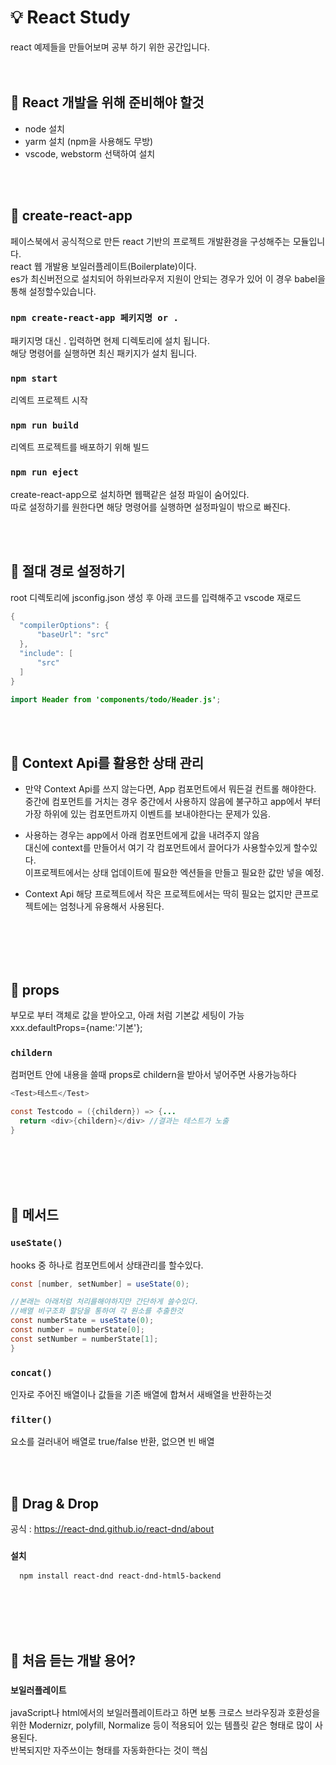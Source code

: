 # 💡 React Study 
react 예제들을 만들어보며 공부 하기 위한 공간입니다.
<br><br><br>
## 👀 React 개발을 위해 준비해야 할것
- node 설치
- yarm 설치 (npm을 사용해도 무방)
- vscode, webstorm 선택하여 설치

<br><br>
## 👀 create-react-app
페이스북에서 공식적으로 만든 react 기반의 프로젝트 개발환경을 구성해주는 모듈입니다.<br>
react 웹 개발용 보일러플레이트(Boilerplate)이다.<br>
es가 최신버전으로 설치되어 하위브라우저 지원이 안되는 경우가 있어  이 경우 babel을 통해 설정할수있습니다. 
<br>
### `npm create-react-app 페키지명 or .`
패키지명 대신 . 입력하면 현제 디렉토리에 설치 됩니다.<br>
해당 명령어를 실행하면 최신 패키지가 설치 됩니다.<br>

### `npm start`
리엑트 프로젝트 시작

### `npm run build`
리엑트 프로젝트를 배포하기 위해 빌드 
### `npm run eject`
create-react-app으로 설치하면 웹팩같은 설정 파일이 숨어있다.<br>
따로 설정하기를 원한다면 해당 명령어를 실행하면 설정파일이 밖으로 빠진다.

<br><br>
## 👀 절대 경로 설정하기
root 디렉토리에 jsconfig.json 생성 후 아래 코드를 입력해주고 vscode 재로드
```java
{
  "compilerOptions": {
      "baseUrl": "src"
  },
  "include": [
      "src"
  ]
}
```
```java
import Header from 'components/todo/Header.js';
```

<br><br>
## 👀 Context Api를 활용한 상태 관리
- 만약 Context Api를 쓰지 않는다면, App 컴포먼트에서 뭐든걸 컨트롤 해야한다.<br>
중간에 컴포먼트를 거치는 경우 중간에서 사용하지 않음에 불구하고 app에서 부터 가장 하위에 있는 컴포먼트까지 이벤트를 보내야한다는 문제가 있음. 

- 사용하는 경우는 app에서 아래 컴포먼트에게 값을 내려주지 않음<br>
대신에 context를 만들어서 여기 각 컴포먼트에서 끌어다가 사용할수있게 할수있다. <br>
이프로젝트에서는 상태 업데이트에 필요한 엑션들을 만들고 필요한 값만 넣을 예정. 

- Context Api 해당 프로젝트에서 작은 프로젝트에서는 딱히 필요는 없지만 큰프로젝트에는 엄청나게 유용해서 사용된다. 

<br><br><br><br>
## 👀 props
부모로 부터 객체로 값을 받아오고, 아래 처럼 기본값 세팅이 가능  <br>
xxx.defaultProps={name:'기본'}; 
### `childern`
컴퍼먼트 안에 내용을 쓸때 props로 childern을 받아서 넣어주면 사용가능하다<br>
```java
<Test>테스트</Test>

const Testcodo = ({childern}) => {...
  return <div>{childern}</div> //결과는 테스트가 노출
}
```
  

<br><br><br><br>
## 👀 메서드
### `useState()`
hooks 중 하나로 컴포먼트에서 상태관리를 할수있다. 
```java
const [number, setNumber] = useState(0);

//본래는 아래처럼 처리를해야하지만 간단하게 쓸수있다.
//배열 비구조화 할당을 통하여 각 원소를 추출한것
const numberState = useState(0);
const number = numberState[0];
const setNumber = numberState[1];
}
```

### `concat()`
인자로 주어진 배열이나 값들을 기존 배열에 합쳐서 새배열을 반환하는것

### `filter()`
요소를 걸러내어 배열로 true/false 반환, 없으면 빈 배열

<br><br>
## 👀 Drag & Drop
공식 : https://react-dnd.github.io/react-dnd/about
### `설치`

```
  npm install react-dnd react-dnd-html5-backend
```

<br><br><br><br>



## 📌 처음 듣는 개발 용어?
### `보일러플레이트`
javaScript나 html에서의 보일러플레이트라고 하면 보통 크로스 브라우징과 호환성을 위한 Modernizr, polyfill, Normalize 등이 적용되어 있는 템플릿 같은 형태로 많이 사용된다.\
반복되지만 자주쓰이는 형태를 자동화한다는 것이 핵심
